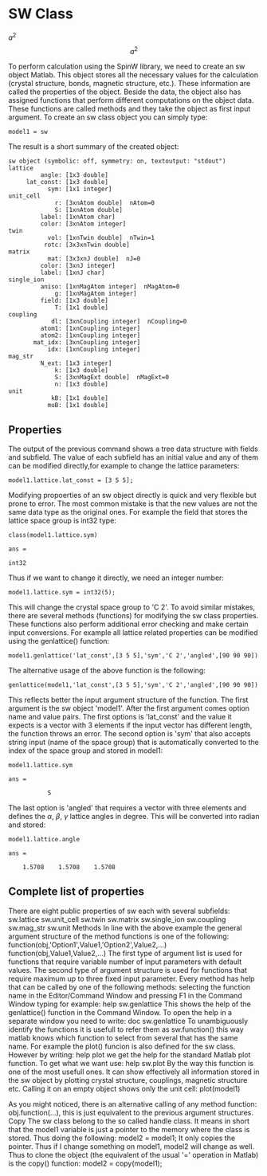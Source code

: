 # SW Class

$a^2$
$$a^2$$

To perform calculation using the SpinW library, we need to create an sw object Matlab. This object stores all the necessary values for the calculation (crystal structure, bonds, magnetic structure, etc.). These information are called the properties of the object. Beside the data, the object also has assigned functions that perform different computations on the object data. These functions are called methods and they take the object as first input argument. To create an sw class object you can simply type:

`model1 = sw`

The result is a short summary of the created object:

```
sw object (symbolic: off, symmetry: on, textoutput: "stdout")
lattice
         angle: [1x3 double]
     lat_const: [1x3 double]
           sym: [1x1 integer]
unit_cell
             r: [3xnAtom double]  nAtom=0
             S: [1xnAtom double]
         label: [1xnAtom char]
         color: [3xnAtom integer]
twin
           vol: [1xnTwin double]  nTwin=1
          rotc: [3x3xnTwin double]
matrix
           mat: [3x3xnJ double]  nJ=0
         color: [3xnJ integer]
         label: [1xnJ char]
single_ion
         aniso: [1xnMagAtom integer]  nMagAtom=0
             g: [1xnMagAtom integer]
         field: [1x3 double]
             T: [1x1 double]
coupling
            dl: [3xnCoupling integer]  nCoupling=0
         atom1: [1xnCoupling integer]
         atom2: [1xnCoupling integer]
       mat_idx: [3xnCoupling integer]
           idx: [1xnCoupling integer]
mag_str
         N_ext: [1x3 integer]
             k: [1x3 double]
             S: [3xnMagExt double]  nMagExt=0
             n: [1x3 double]
unit
            kB: [1x1 double]
           muB: [1x1 double]
```

## Properties
The output of the previous command shows a tree data structure with fields and subfield. The value of each subfield has an initial value and any of them can be modified directly,for example to change the lattice parameters:

`model1.lattice.lat_const = [3 5 5];`

Modifying propoerties of an sw object directly is quick and very flexible but prone to error. The most common mistake is that the new values are not the same data type as the original ones. For example the field that stores the lattice space group is int32 type:

`class(model1.lattice.sym)`

```
ans =

int32
```

Thus if we want to change it directly, we need an integer number:

`model1.lattice.sym = int32(5);`

This will change the crystal space group to 'C 2'. To avoid similar mistakes, there are several methods (functions) for modifying the sw class properties. These functions also perform additional error checking and make certain input conversions. For example all lattice related properties can be modified using the genlattice() function:

`model1.genlattice('lat_const',[3 5 5],'sym','C 2','angled',[90 90 90])`

The alternative usage of the above function is the following:

`genlattice(model1,'lat_const',[3 5 5],'sym','C 2','angled',[90 90 90])`

This reflects better the input argument structure of the function. The first argument is the sw object 'model1'. After the first argument comes option name and value pairs. The first options is 'lat_const' and the value it expects is a vector with 3 elements if the input vector has different length, the function throws an error. The second option is 'sym' that also accepts string input (name of the space group) that is automatically converted to the index of the space group and stored in model1:

`model1.lattice.sym`

```
ans =

           5
```

The last option is 'angled' that requires a vector with three elements and defines the $\alpha$, $\beta$, $\gamma$ lattice angles in degree. This will be converted into radian and stored:

`model1.lattice.angle`

```
ans =

    1.5708    1.5708    1.5708
```

## Complete list of properties

There are eight public properties of sw each with several subfields:
sw.lattice
sw.unit_cell
sw.twin
sw.matrix
sw.single_ion
sw.coupling
sw.mag_str
sw.unit
Methods
In line with the above example the general argument structure of the method functions is one of the following:
function(obj,'Option1',Value1,'Option2',Value2,...)
function(obj,Value1,Value2,...)
The first type of argument list is used for functions that require variable number of input parameters with default values. The second type of argument structure is used for functions that require maximum up to three fixed input parameter. Every method has help that can be called by one of the following methods:
selecting the function name in the Editor/Command Window and pressing F1
in the Command Window typing for example:
help sw.genlattice
This shows the help of the genlattice() function in the Command Window. To open the help in a separate window you need to write:
doc sw.genlattice
To unambiguously identify the functions it is usefull to refer them as sw.function() this way matlab knows which function to select from several that has the same name. For example the plot() funcion is also defined for the sw class. However by writing:
help plot
we get the help for the standard Matlab plot function. To get what we want use:
help sw.plot
By the way this function is one of the most usefull ones. It can show effectively all information stored in the sw object by plotting crystal structure, couplings, magnetic structure etc. Calling it on an empty object shows only the unit cell:
plot(model1)

As you might noticed, there is an alternative calling of any method function: obj.function(...), this is just equivalent to the previous argument structures.
Copy
The sw class belong to the so called handle class. It means in short that the model1 variable is just a pointer to the memory where the class is stored. Thus doing the following:
model2 = model1;
It only copies the pointer. Thus if I change something on model1, model2 will change as well. Thus to clone the object (the equivalent of the usual '=' operation in Matlab) is the copy() function:
model2 = copy(model1);
